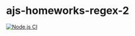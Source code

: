 # ajs-homeworks-regex-2

[![Node.js CI](https://github.com/O-R-C/ajs-homeworks-regex-2/actions/workflows/node.js.yml/badge.svg)](https://github.com/O-R-C/ajs-homeworks-regex-2/actions/workflows/node.js.yml)
